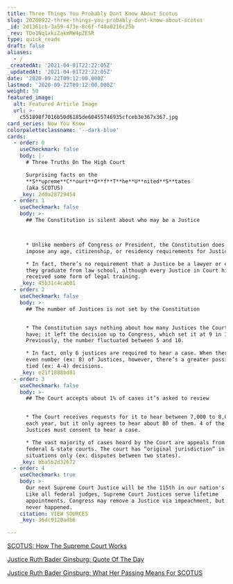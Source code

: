 ```yaml
---
title: Three Things You Probably Dont Know About Scotus
slug: 20200922-three-things-you-probably-dont-know-about-scotus
_id: 2d1361cb-3a59-473e-8c6f-f40a0216c25b
_rev: TDo1Nq1xkiZakmRW4pZESR
type: quick_reads
draft: false
aliases:
  - /
_createdAt: '2021-04-01T22:22:05Z'
_updatedAt: '2021-04-01T22:22:05Z'
date: '2020-09-22T09:12:00.000Z'
lastmod: '2020-09-22T09:12:00.000Z'
weight: 50
featured_image:
  alt: Featured Article Image
  url: >-
    c551898f7016b50d6185de60455746935cfceb3e367x367.jpg
card_series: Now You Know
colorpaletteclassname: '--dark-blue'
cards:
  - order: 0
    useCheckmark: false
    body: |-
      # Three Truths On The High Court

      Surprising facts on the  
      **S**upreme**C**ourt**O**f**T**he**U**nited**S**tates  
      (aka SCOTUS)
    _key: 2d0a28729454
  - order: 1
    useCheckmark: false
    body: >-
      ## The Constitution is silent about who may be a Justice  



      * Unlike members of Congress or President, the Constitution does not
      impose any age, citizenship, or residency requirements for Justices.

      * In fact, there’s no requirement that a Justice be a lawyer or even that
      they graduate from law school, although every Justice in Court history has
      received some form of legal training.
    _key: 45b31c4cab01
  - order: 2
    useCheckmark: false
    body: >-
      ## The number of Justices is not set by the Constitution


      * The Constitution says nothing about how many Justices the Court should
      have; it left the decision up to Congress, which set it at 9 in 1869.
      Previously, the number fluctuated between 5 and 10.

      * In fact, only 6 justices are required to hear a case. When there’s an
      even number (ex: 8) of Justices, however, there’s a greater possibility of
      tied (ex: 4-4) decisions.
    _key: e21f1888bd81
  - order: 3
    useCheckmark: false
    body: >-
      ## The Court accepts about 1% of cases it’s asked to review


      * The Court receives requests for it to hear between 7,000 to 8,000 cases
      each year, but it only agrees to hear about 80 of them. 4 of the 9
      Justices must consent to hear a case.

      * The vast majority of cases heard by the Court are appeals from lower
      federal & state courts. The court has “original jurisdiction” in specific
      situations only (ex: disputes between two states).
    _key: bba5b2d32672
  - order: 4
    useCheckmark: true
    body: >-
      Our next Supreme Court Justice will be the 115th in our nation's history.
      Like all federal judges, Supreme Court Justices serve lifetime
      appointments. Congress may remove a Justice via impeachment, but that's
      never happened.
    citation: VIEW SOURCES
    _key: 36dc9120adb6

---
```

[SCOTUS: How The Supreme Court Works](https://smarthernews.com/supreme-court-how-it-works/)

[Justice Ruth Bader Ginsburg: Quote Of The Day](https://smarthernews.com/rbg-qtd/)

[Justice Ruth Bader Ginsburg: What Her Passing Means For SCOTUS](https://smarthernews.com/article/whats-at-stake/)